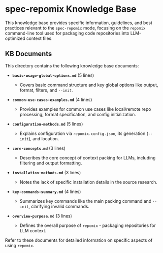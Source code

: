 # spec-repomix Knowledge Base

This knowledge base provides specific information, guidelines, and best practices relevant to the `spec-repomix` mode, focusing on the `repomix` command-line tool used for packaging code repositories into LLM-optimized context files.

## KB Documents

This directory contains the following knowledge base documents:

*   **`basic-usage-global-options.md`** (5 lines)
    *   Covers basic command structure and key global options like output, format, filters, and `--init`.

*   **`common-use-cases-examples.md`** (4 lines)
    *   Provides examples for common use cases like local/remote repo processing, format specification, and config initialization.

*   **`configuration-methods.md`** (5 lines)
    *   Explains configuration via `repomix.config.json`, its generation (`--init`), and location.

*   **`core-concepts.md`** (3 lines)
    *   Describes the core concept of context packing for LLMs, including filtering and output formatting.

*   **`installation-methods.md`** (3 lines)
    *   Notes the lack of specific installation details in the source research.

*   **`key-commands-summary.md`** (4 lines)
    *   Summarizes key commands like the main packing command and `--init`, clarifying invalid commands.

*   **`overview-purpose.md`** (3 lines)
    *   Defines the overall purpose of `repomix` - packaging repositories for LLM context.

Refer to these documents for detailed information on specific aspects of using `repomix`.
